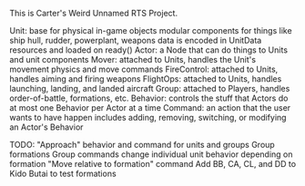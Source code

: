 This is Carter's Weird Unnamed RTS Project.



Unit: base for physical in-game objects
	modular components for things like ship hull, rudder, powerplant, weapons
	data is encoded in UnitData resources and loaded on ready()
Actor: a Node that can do things to Units and unit components
	Mover: attached to Units, handles the Unit's movement physics and move commands
	FireControl: attached to Units, handles aiming and firing weapons
	FlightOps: attached to Units, handles launching, landing, and landed aircraft
	Group: attached to Players, handles order-of-battle, formations, etc.
Behavior: controls the stuff that Actors do
	at most one Behavior per Actor at a time
Command: an action that the user wants to have happen
	includes adding, removing, switching, or modifying an Actor's Behavior


TODO:
	"Approach" behavior and command for units and groups
	Group formations
		Group commands change individual unit behavior depending on formation
	"Move relative to formation" command
	Add BB, CA, CL, and DD to Kido Butai to test formations
	
